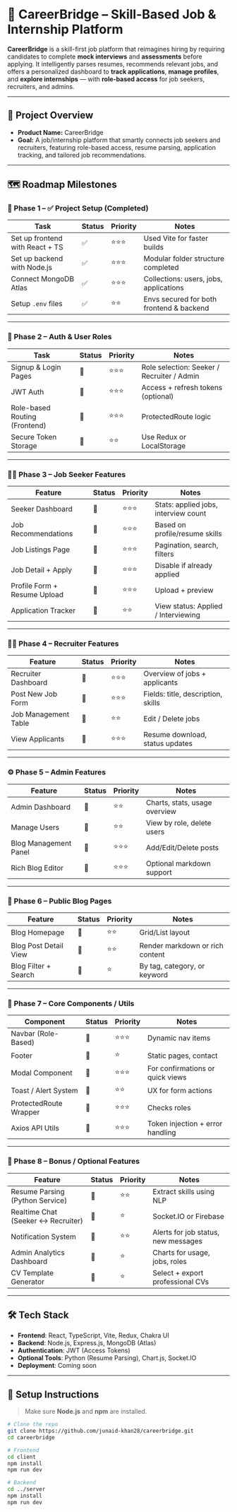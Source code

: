 # 🎯 CareerBridge – Skill-Based Job & Internship Platform

**CareerBridge** is a skill-first job platform that reimagines hiring by requiring candidates to complete **mock interviews** and **assessments** before applying. It intelligently parses resumes, recommends relevant jobs, and offers a personalized dashboard to **track applications**, **manage profiles**, and **explore internships** — with **role-based access** for job seekers, recruiters, and admins.

---

## 📌 Project Overview

- **Product Name:** CareerBridge  
- **Goal:** A job/internship platform that smartly connects job seekers and recruiters, featuring role-based access, resume parsing, application tracking, and tailored job recommendations.

---

## 🗺️ Roadmap Milestones

### 🧱 Phase 1 – ✅ Project Setup (Completed)

| Task                             | Status | Priority | Notes                                |
|----------------------------------|--------|----------|--------------------------------------|
| Set up frontend with React + TS  | ✅     | ⭐️⭐️⭐️   | Used Vite for faster builds          |
| Set up backend with Node.js      | ✅     | ⭐️⭐️⭐️   | Modular folder structure completed   |
| Connect MongoDB Atlas            | ✅     | ⭐️⭐️⭐️   | Collections: users, jobs, applications |
| Setup `.env` files               | ✅     | ⭐️⭐️     | Envs secured for both frontend & backend |

---

### 🔐 Phase 2 – Auth & User Roles

| Task                             | Status | Priority | Notes                                  |
|----------------------------------|--------|----------|----------------------------------------|
| Signup & Login Pages             | 🔲     | ⭐️⭐️⭐️   | Role selection: Seeker / Recruiter / Admin |
| JWT Auth                         | 🔲     | ⭐️⭐️⭐️   | Access + refresh tokens (optional)     |
| Role-based Routing (Frontend)    | 🔲     | ⭐️⭐️⭐️   | ProtectedRoute logic                   |
| Secure Token Storage             | 🔲     | ⭐️⭐️     | Use Redux or LocalStorage              |

---

### 👨‍💼 Phase 3 – Job Seeker Features

| Feature                          | Status | Priority | Notes                                  |
|----------------------------------|--------|----------|----------------------------------------|
| Seeker Dashboard                 | 🔲     | ⭐️⭐️⭐️   | Stats: applied jobs, interview count   |
| Job Recommendations              | 🔲     | ⭐️⭐️⭐️   | Based on profile/resume skills         |
| Job Listings Page                | 🔲     | ⭐️⭐️⭐️   | Pagination, search, filters            |
| Job Detail + Apply               | 🔲     | ⭐️⭐️⭐️   | Disable if already applied             |
| Profile Form + Resume Upload     | 🔲     | ⭐️⭐️⭐️   | Upload + preview                       |
| Application Tracker              | 🔲     | ⭐️⭐️     | View status: Applied / Interviewing    |

---

### 🧑‍💼 Phase 4 – Recruiter Features

| Feature                          | Status | Priority | Notes                                  |
|----------------------------------|--------|----------|----------------------------------------|
| Recruiter Dashboard              | 🔲     | ⭐️⭐️⭐️   | Overview of jobs + applicants          |
| Post New Job Form                | 🔲     | ⭐️⭐️⭐️   | Fields: title, description, skills     |
| Job Management Table             | 🔲     | ⭐️⭐️     | Edit / Delete jobs                     |
| View Applicants                  | 🔲     | ⭐️⭐️⭐️   | Resume download, status updates        |

---

### ⚙️ Phase 5 – Admin Features

| Feature                          | Status | Priority | Notes                                  |
|----------------------------------|--------|----------|----------------------------------------|
| Admin Dashboard                  | 🔲     | ⭐️⭐️     | Charts, stats, usage overview          |
| Manage Users                     | 🔲     | ⭐️⭐️     | View by role, delete users             |
| Blog Management Panel            | 🔲     | ⭐️⭐️⭐️   | Add/Edit/Delete posts                  |
| Rich Blog Editor                 | 🔲     | ⭐️⭐️⭐️   | Optional markdown support              |

---

### 📰 Phase 6 – Public Blog Pages

| Feature                          | Status | Priority | Notes                                  |
|----------------------------------|--------|----------|----------------------------------------|
| Blog Homepage                    | 🔲     | ⭐️⭐️     | Grid/List layout                       |
| Blog Post Detail View            | 🔲     | ⭐️⭐️     | Render markdown or rich content        |
| Blog Filter + Search             | 🔲     | ⭐️       | By tag, category, or keyword           |

---

### 🧩 Phase 7 – Core Components / Utils

| Component                        | Status | Priority | Notes                                  |
|----------------------------------|--------|----------|----------------------------------------|
| Navbar (Role-Based)              | 🔲     | ⭐️⭐️⭐️   | Dynamic nav items                      |
| Footer                           | 🔲     | ⭐️       | Static pages, contact                  |
| Modal Component                  | 🔲     | ⭐️⭐️⭐️   | For confirmations or quick views       |
| Toast / Alert System             | 🔲     | ⭐️⭐️     | UX for form actions                    |
| ProtectedRoute Wrapper           | 🔲     | ⭐️⭐️⭐️   | Checks roles                           |
| Axios API Utils                  | 🔲     | ⭐️⭐️⭐️   | Token injection + error handling       |

---

### 🚀 Phase 8 – Bonus / Optional Features

| Feature                          | Status | Priority | Notes                                  |
|----------------------------------|--------|----------|----------------------------------------|
| Resume Parsing (Python Service)  | 🔲     | ⭐️⭐️     | Extract skills using NLP               |
| Realtime Chat (Seeker ↔ Recruiter)| 🔲     | ⭐️       | Socket.IO or Firebase                  |
| Notification System              | 🔲     | ⭐️⭐️     | Alerts for job status, new messages    |
| Admin Analytics Dashboard        | 🔲     | ⭐️       | Charts for usage, jobs, roles          |
| CV Template Generator            | 🔲     | ⭐️       | Select + export professional CVs       |

---

## 🛠️ Tech Stack

- **Frontend**: React, TypeScript, Vite, Redux, Chakra UI
- **Backend**: Node.js, Express.js, MongoDB (Atlas)
- **Authentication**: JWT (Access Tokens)
- **Optional Tools**: Python (Resume Parsing), Chart.js, Socket.IO
- **Deployment**: Coming soon

---

## 🧪 Setup Instructions

> Make sure **Node.js** and **npm** are installed.

```bash
# Clone the repo
git clone https://github.com/junaid-khan28/careerbridge.git
cd careerbridge

# Frontend
cd client
npm install
npm run dev

# Backend
cd ../server
npm install
npm run dev
